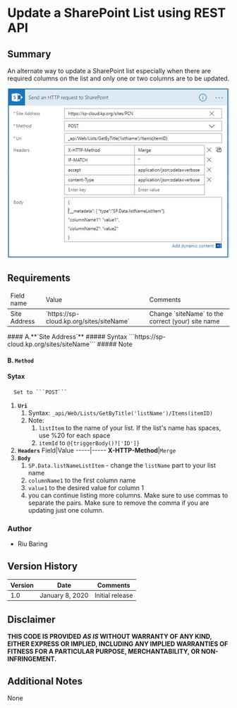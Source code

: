 # Update a SharePoint List using REST API

## Summary
An alternate way to update a SharePoint list especially when there are required columns on the list and only one or two columns are to be updated.

![Update s SharePoint List using REST API](./update-list-using-rest-api.png)

## Requirements
<table>
   <thead>
      <tr>
         <td>Field name</td>
         <td>Value</td>
         <td>Comments</td>
      </td>
   </thead>
   <tbody>
      <tr>
         <td>Site Address</td>
         <td> `https://sp-cloud.kp.org/sites/siteName` </td>
         <td>Change `siteName` to the correct (your) site name</td>
      </tr>
   </tbody>
</table>
#### A.**`Site Address`**
   ##### Syntax
      ```https://sp-cloud.kp.org/sites/siteName```
   ##### Note
      

#### B. **`Method`** 
   #### Sytax
      Set to ```POST```

1. **`Uri`**
   1. Syntax: ```_api/Web/Lists/GetByTitle('listName')/Items(itemID)```
   1. Note:
      1. `listItem` to the name of your list. If the list's name has spaces, use %20 for each space
      1. `itemId` to `@{triggerBody()?['ID']}`
1. **`Headers`**
   Field|Value
   -----|-----
   **X-HTTP-Method**|```Merge```
1. **`Body`**
   1. `SP.Data.listNameListItem` - change the `listName` part to your list name
   1. `columnName1` to the first column name
   1. `value1` to the desired value for column 1
   1. you can continue listing more columns. Make sure to use commas to separate the pairs. Make sure to remove the comma if you are updating just one column.

### Author
- Riu Baring

## Version History
Version|Date|Comments
-------|----|--------
1.0|January 8, 2020|Initial release

## Disclaimer
**THIS CODE IS PROVIDED *AS IS* WITHOUT WARRANTY OF ANY KIND, EITHER EXPRESS OR IMPLIED, INCLUDING ANY IMPLIED WARRANTIES OF FITNESS FOR A PARTICULAR PURPOSE, MERCHANTABILITY, OR NON-INFRINGEMENT.**

## Additional Notes
None
